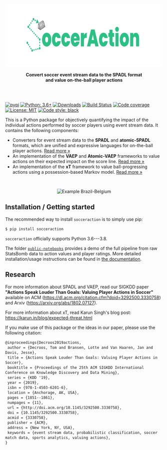 <div align="center">
	<img src="docs/_static/logo_white.png" height="200">
	<p>
		<b>Convert soccer event stream data to the SPADL format<br/>and value on-the-ball player actions</b>
	</p>
	<br>
	<br>
</div>

[![pypi](https://badge.fury.io/py/socceraction.svg)](https://pypi.org/project/socceraction)
[![Python: 3.6+](https://img.shields.io/badge/Python-3.6+-blue.svg)](https://pypi.org/project/socceraction)
[![Downloads](https://img.shields.io/pypi/dm/socceraction.svg)](https://pypistats.org/packages/socceraction)
[![Build Status](https://travis-ci.org/{{cookiecutter.github_username}}/socceraction.svg?branch=master)](https://travis-ci.org/{{cookiecutter.github_username}}/socceraction)
[![Code coverage](https://codecov.io/gh/{{cookiecutter.github_username}}/socceraction/branch/master/graph/badge.svg)](https://codecov.io/gh/{{cookiecutter.github_username}}/socceraction)
[![License: MIT](https://img.shields.io/badge/License-MIT-green.svg)](https://en.wikipedia.org/wiki/MIT_License)
[![Code style: black](https://img.shields.io/badge/code%20style-black-000000.svg)](https://github.com/ambv/black)

This is a Python package for objectively quantifying the impact of the individual actions performed by soccer players using event stream data. It contains the following components:

- Converters for event stream data to the **SPADL** and **atomic-SPADL** formats, which are unified and expressive languages for on-the-ball player actions.   [Read more »](docs/documentation/SPADL.rst)
- An implementation of the **VAEP** and **Atomic-VAEP** frameworks to value actions on their expected impact on the score line.  [Read more »](docs/documentation/VAEP.rst)
- An implementation of the **xT** framework to value ball-progressing actions using a possession-based Markov model.  [Read more »](docs/documentation/xT.rst)

<br/>
<p align="center">
  <img src="docs/actions_bra-bel.png" width="650" title="Example Brazil-Belgium">
</p>

## Installation / Getting started

The recommended way to install `socceraction` is to simply use pip:

```sh
$ pip install socceraction
```

`socceraction` officially supports Python 3.6---3.8.

The folder [`public-notebooks`](public-notebooks) provides a demo of the full pipeline from raw StatsBomb data to action values and player ratings. More detailed installation/usage instructions can be found in [the documentation](https://ml-kuleuven.github.io/socceraction/).

## Research

For more information about SPADL and VAEP, read our SIGKDD paper **"Actions Speak Louder Than Goals: Valuing Player Actions in Soccer"** available on ACM (https://dl.acm.org/citation.cfm?doid=3292500.3330758) and Arxiv (https://arxiv.org/abs/1802.07127).

For more information about xT, read Karun Singh's blog post: https://karun.in/blog/expected-threat.html

If you make use of this package or the ideas in our paper, please use the following citation:
```
@inproceedings{Decroos2019actions,
 author = {Decroos, Tom and Bransen, Lotte and Van Haaren, Jan and Davis, Jesse},
 title = {Actions Speak Louder Than Goals: Valuing Player Actions in Soccer},
 booktitle = {Proceedings of the 25th ACM SIGKDD International Conference on Knowledge Discovery and Data Mining},
 series = {KDD '19},
 year = {2019},
 isbn = {978-1-4503-6201-6},
 location = {Anchorage, AK, USA},
 pages = {1851--1861},
 numpages = {11},
 url = {http://doi.acm.org/10.1145/3292500.3330758},
 doi = {10.1145/3292500.3330758},
 acmid = {3330758},
 publisher = {ACM},
 address = {New York, NY, USA},
 keywords = {event stream data, probabilistic classification, soccer match data, sports analytics, valuing actions},
} 
```
